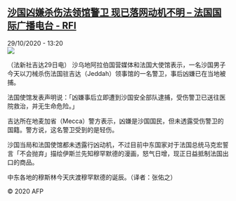 <!--1603979698000-->
[沙国凶嫌杀伤法领馆警卫 现已落网动机不明 – 法国国际广播电台 - RFI](http://www.rfi.fr//cn/contenu/20201029-%E6%B2%99%E5%9B%BD%E5%87%B6%E5%AB%8C%E6%9D%80%E4%BC%A4%E6%B3%95%E9%A2%86%E9%A6%86%E8%AD%A6%E5%8D%AB-%E7%8E%B0%E5%B7%B2%E8%90%BD%E7%BD%91%E5%8A%A8%E6%9C%BA%E4%B8%8D%E6%98%8E)
------

<div>29/10/2020 - 13:20</div><img src="https://s.rfi.fr/media/display/1303c53e-19e4-11eb-8e54-005056bff430/w:310/p:16x9/int0019b.201029202006.jpg"><div class="t-content__body u-clearfix"><p>（法新社吉达29日电）    沙乌地阿拉伯国营媒体和法国大使馆表示，一名沙国男子今天以刀械杀伤法国驻吉达（Jeddah）领事馆的一名警卫，事后凶嫌已在当地被捕。</p><p>    法国使馆发表声明说：「凶嫌事后立即遭到沙国安全部队逮捕，受伤警卫已送往医院救治，并无生命危险。」</p><p>    吉达所在地麦加省（Mecca）警方表示，凶嫌是沙国国民，但未透露受伤警卫的国籍。警方说，这名警卫受到的是轻伤。</p><p>    沙国当局和法国使馆都未透露行凶动机，不过目前中东国家对于法国总统马克宏誓言「不会抛弃」描绘伊斯兰先知穆罕默德的漫画，怒气日增，现正日益抵制法国出口的商品。</p><p>    中东各地的穆斯林今天庆渡穆罕默德的诞辰。（译者：张佑之）</p><p class="t-copyright">© 2020 AFP</p>        </div>
